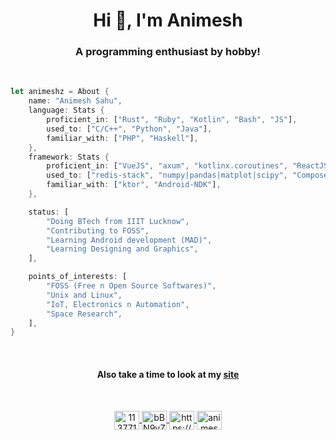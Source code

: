 <h1 align="center">Hi 👋, I'm Animesh</h1>
<h3 align="center">A programming enthusiast by hobby!</h3>
<br>

```rust
let animeshz = About {
    name: "Animesh Sahu",
    language: Stats {
        proficient_in: ["Rust", "Ruby", "Kotlin", "Bash", "JS"],
        used_to: ["C/C++", "Python", "Java"],
        familiar_with: ["PHP", "Haskell"],
    },
    framework: Stats {
        proficient_in: ["VueJS", "axum", "kotlinx.coroutines", "ReactJS"],
        used_to: ["redis-stack", "numpy|pandas|matplot|scipy", "ComposeKt", "RizinCutter|Ghidra"],
        familiar_with: ["ktor", "Android-NDK"],
    },

    status: [
        "Doing BTech from IIIT Lucknow",
        "Contributing to FOSS",
        "Learning Android development (MAD)",
        "Learning Designing and Graphics",
    ],

    points_of_interests: [
        "FOSS (Free n Open Source Softwares)",
        "Unix and Linux",
        "IoT, Electronics n Automation",
        "Space Research",
    ],
}
```

<br>

<h4 align="center">Also take a time to look at my <a href="https://animeshz.github.io/site">site</a></h3>

<br>
<p align="center">
<a href="https://stackoverflow.com/users/11377112" target="blank"><img align="center" src="https://cdn.jsdelivr.net/npm/simple-icons@3.0.1/icons/stackoverflow.svg" alt="11377112" height="30" width="40" />
<a href="https://discord.gg/bBN9vZgcCk" target="blank"><img align="center" src="https://cdn.jsdelivr.net/npm/simple-icons@3.0.1/icons/discord.svg" alt="bBN9vZgcCk" height="30" width="40" />
<a href="https://www.youtube.com/channel/UCMcmVCZ6pKgPRZLrdRvZnAQ" target="blank"><img align="center" src="https://cdn.jsdelivr.net/npm/simple-icons@3.0.1/icons/youtube.svg" alt="https://www.youtube.com/channel/UCMcmVCZ6pKgPRZLrdRvZnAQ" height="30" width="40" />
<a href="https://codeforces.com/profile/animeshz" target="blank"><img align="center" src="https://cdn.jsdelivr.net/npm/simple-icons@3.0.1/icons/codeforces.svg" alt="animeshz" height="30" width="40" />
</p>
